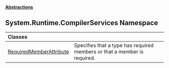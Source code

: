 #### [Abstractions](../../../index.md 'index')

## System\.Runtime\.CompilerServices Namespace

| Classes | |
| :--- | :--- |
| [RequiredMemberAttribute](RequiredMemberAttribute/index.md 'System\.Runtime\.CompilerServices\.RequiredMemberAttribute') | Specifies that a type has required members or that a member is required\. |
